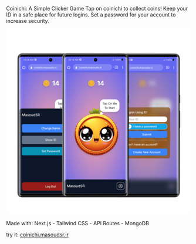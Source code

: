 Coinichi: A Simple Clicker Game
 Tap on coinichi to collect coins!
 Keep your ID in a safe place for future logins.
 Set a password for your account to increase security.

![Coinichi Screenshot](./screenshots/screenshots.png)

Made with: Next.js - Tailwind CSS - API Routes - MongoDB

try it: <a href="http://coinichi.masoudsr.ir">coinichi.masoudsr.ir</a>